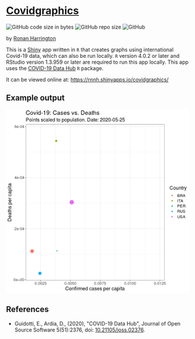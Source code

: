 # [Covidgraphics](https://github.com/rnnh/covidgraphics)

![GitHub code size in bytes](https://img.shields.io/github/languages/code-size/rnnh/covidgraphics)
![GitHub repo size](https://img.shields.io/github/repo-size/rnnh/covidgraphics)
![GitHub](https://img.shields.io/github/license/rnnh/covidgraphics)

by [Ronan Harrington](https://github.com/rnnh/)

This is a [Shiny](https://shiny.rstudio.com/) app written in `R` that creates graphs using international Covid-19 data, which can also be run locally.
`R` version 4.0.2 or later and RStudio version 1.3.959 or later are required to run this app locally.
This app uses the [COVID-19 Data Hub](https://cran.r-project.org/web/packages/COVID19/) `R` package.

It can be viewed online at: <https://rnnh.shinyapps.io/covidgraphics/>

## Example output

![An animated GIF generated using covidgraphics](assets/covidgraphics_example.gif)

## References

- Guidotti, E., Ardia, D., (2020), "COVID-19 Data Hub", Journal of Open Source Software 5(51):2376, doi: [10.21105/joss.02376](https://doi.org/10.21105/joss.02376).
